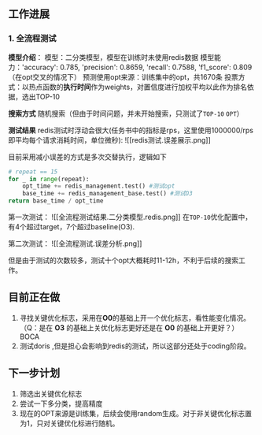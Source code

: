 ## 工作进展
### 1. 全流程测试
**模型介绍**：
模型：二分类模型，模型在训练时未使用redis数据
模型能力：'accuracy': 0.785, 'precision': 0.8659, 'recall': 0.7588, 'f1_score': 0.809（在opt交叉的情况下）
预测使用opt来源：训练集中的opt，共1670条
投票方式：以热点函数的**执行时间**作为weights，对置信度进行加权平均以此作为排名依据，选出TOP-10

**搜索方式**
随机搜索（但由于时间问题，并未开始搜索，只测试了`TOP-10` `OPT`）

**测试结果**
redis测试时浮动会很大(任务书中的指标是rps，这里使用1000000/rps即平均每个请求消耗时间，单位微秒):
![[redis测试.误差展示.png]]

目前采用减小误差的方式是多次交替执行，逻辑如下
```python
# repeat == 15
for _ in range(repeat):
    opt_time += redis_management.test() #测试opt
    base_time += redis_management_base.test() #测试O3
return base_time / opt_time
```

第一次测试：
![[全流程测试结果.二分类模型.redis.png]]
在`TOP-10`优化配置中，有4个超过target，7个超过baseline(O3).

第二次测试：
![[全流程测试.误差分析.png]]

但是由于测试的次数较多，测试十个opt大概耗时11-12h，不利于后续的搜索工作。
## 目前正在做
1. 寻找关键优化标志，采用在**O0**的基础上开一个优化标志，看性能变化情况。（Q：是在 **O3** 的基础上关优化标志更好还是在 **O0** 的基础上开更好？）BOCA
2. 测试doris ,但是担心会影响到redis的测试，所以这部分还处于coding阶段。

## 下一步计划
1. 筛选出关键优化标志
2. 尝试一下多分类，提高精度
3. 现在的OPT来源是训练集，后续会使用random生成。对于非关键优化标志置为1，只对关键优化标进行随机。